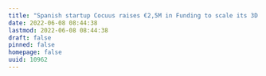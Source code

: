 ```yaml
---
title: "Spanish startup Cocuus raises €2,5M in Funding to scale its 3D bioprinting technology for the production of alternative proteins"
date: 2022-06-08 08:44:38
lastmod: 2022-06-08 08:44:38
draft: false
pinned: false
homepage: false
uuid: 10962
---
```

